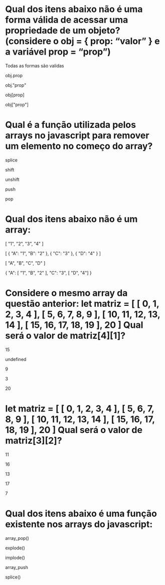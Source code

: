 # Qual dos itens abaixo não é uma forma válida de acessar uma propriedade de um objeto? (considere o obj = { prop: “valor” } e a variável prop = “prop”)

Todas as formas são validas

obj.prop

obj."prop"

obj[prop]

obj["prop"]

# Qual é a função utilizada pelos arrays no javascript para remover um elemento no começo do array?

splice

shift

unshift

push

pop

# Qual dos itens abaixo não é um array:

[ "1", "2", "3", "4" ]

[ { "A": "1", "B": "2" }, { "C": "3" }, { "D": "4" } ]

[ "A", "B", "C", "D" ]

{ "A": [ "1", "B", "2" ], "C": "3", [ "D", "4"] }

# Considere o mesmo array da questão anterior: let matriz = [ [ 0, 1, 2, 3, 4 ], [ 5, 6, 7, 8, 9 ], [ 10, 11, 12, 13, 14 ], [ 15, 16, 17, 18, 19 ], 20 ] Qual será o valor de matriz[4][1]?

15

undefined

9

3

20

# let matriz = [ [ 0, 1, 2, 3, 4 ], [ 5, 6, 7, 8, 9 ], [ 10, 11, 12, 13, 14 ], [ 15, 16, 17, 18, 19 ], 20 ] Qual será o valor de matriz[3][2]?

11

16

13

17

7

# Qual dos itens abaixo é uma função existente nos arrays do javascript:

array_pop()

explode()

implode()

array_push

splice()